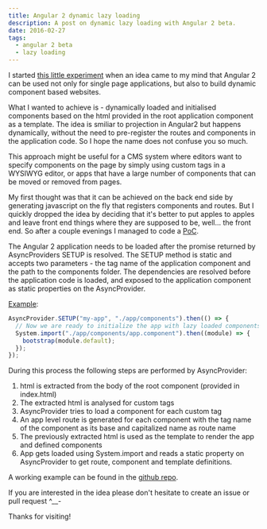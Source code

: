 ```yaml
---
title: Angular 2 dynamic lazy loading
description: A post on dynamic lazy loading with Angular 2 beta.
date: 2016-02-27
tags:
  - angular 2 beta
  - lazy loading
---
```


I started
[this little experiment](https://github.com/spawnius/angular2-dynamic-lazy-loading)
when an idea came to my mind that Angular 2 can be used not only for single page
applications, but also to build dynamic component based websites.

What I wanted to achieve is - dynamically loaded and initialised components
based on the html provided in the root application component as a template. The
idea is smiliar to projection in Angular2 but happens dynamically, without the
need to pre-register the routes and components in the application code. So I
hope the name does not confuse you so much.

This approach might be useful for a CMS system where editors want to specify
components on the page by simply using custom tags in a WYSIWYG editor, or apps
that have a large number of components that can be moved or removed from pages.

My first thought was that it can be achieved on the back end side by generating
javascript on the fly that registers components and routes. But I quickly
dropped the idea by deciding that it's better to put apples to apples and leave
front end things where they are supposed to be, well... the front end. So after
a couple evenings I managed to code a
[PoC](https://github.com/spawnius/angular2-dynamic-lazy-loading).

The Angular 2 application needs to be loaded after the promise returned by
AsyncProviders SETUP is resolved. The SETUP method is static and accepts two
parameters - the tag name of the application component and the path to the
components folder. The dependencies are resolved before the application code is
loaded, and exposed to the application component as static properties on the
AsyncProvider.

[Example](https://github.com/spawnius/angular2-dynamic-lazy-loading/blob/master/app/main.ts):

```js
AsyncProvider.SETUP("my-app", "./app/components").then(() => {
  // Now we are ready to initialize the app with lazy loaded components
  System.import("./app/components/app.component").then((module) => {
    bootstrap(module.default);
  });
});
```

During this process the following steps are performed by AsyncProvider:

1. html is extracted from the body of the root component (provided in
   index.html)
2. The extracted html is analysed for custom tags
3. AsyncProvider tries to load a component for each custom tag
4. An app level route is generated for each component with the tag name of the
   component as its base and capitalized name as route name
5. The previously extracted html is used as the template to render the app and
   defined components
6. App gets loaded using System.import and reads a static property on
   AsyncProvider to get route, component and template definitions.

A working example can be found in the
[github repo](https://github.com/spawnius/angular2-dynamic-lazy-loading).

If you are interested in the idea please don't hesitate to create an issue or
pull request ^__-

Thanks for visiting!

